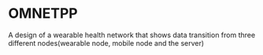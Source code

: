 # OMNETPP
A design of a wearable health network that shows data transition from three different nodes(wearable node, mobile node and the server)

